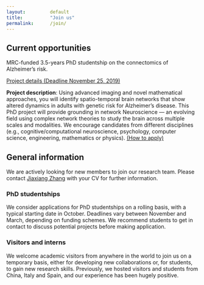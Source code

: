 ```yaml
---
layout: 		default
title: 			"Join us"
permalink: 		/join/
---
```


## Current opportunities

<i class="fa fa-pencil-square-o fa-2x" aria-hidden="true" style="color: #F47E3E; font-size: 1.5em; !important"></i>MRC-funded 3.5-years PhD studentship on the connectomics of Alzheimer’s risk. 

[Project details (Deadline November 25, 2019)](https://www.findaphd.com/phds/project/the-connectomics-of-alzheimer-s-risk-characterising-brain-temporal-network-dynamics-in-young-adults-at-increased-genetic-risk-for-late-onset-alzheimer-s-disease/?p112153)

<b>Project description</b>: Using advanced imaging and novel mathematical approaches, you will identify spatio-temporal brain networks that show altered dynamics in adults with genetic risk for Alzheimer’s disease. This PhD project will provide grounding in network Neuroscience — an evolving field using complex network theories to study the brain across multiple scales and modalities. We encourage candidates from different disciplines (e.g., cognitive/computational neuroscience, psychology, computer science, engineering, mathematics or physics). [(How to apply)](https://www.gw4biomed.ac.uk/doctoral-students/) 



## General information

We are actively looking for new members to join our research team. Please contact [Jiaxiang Zhang](mailto:zhangj73@cardiff.ac.uk) with your CV for further information.

<!--### Post-doctoral fellowships
One 3-year post-doctoral fellowship is available to work on a [ERC](https://erc.europa.eu)-funded project. The research fellow will use multimodal brain imaging (7T BOLD-fMRI/MRS/dMRI) to investigate the neurobiological and neurochemical mechanisms of decision-making.

[Apply online (Deadline January 11, 2019)](https://www.jobs.ac.uk/job/BOW399/research-associate)
-->
### PhD studentships
We consider applications for PhD studentships on a rolling basis, with a typical starting date in October. Deadlines vary between November and March, depending on funding schemes. We recommend students to get in contact to discuss potential projects before making application.

### Visitors and interns
We welcome academic visitors from anywhere in the world to join us on a temporary basis, either for developing new collaborations or, for students, to gain new research skills. Previously, we hosted visitors and students from China, Italy and Spain, and our experience has been hugely positive.
